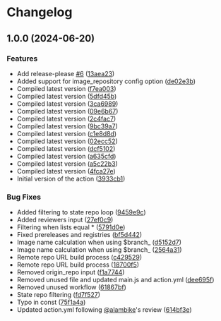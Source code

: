 # Changelog

## 1.0.0 (2024-06-20)


### Features

* Add release-please [#6](https://github.com/prefapp/action-make-state-repos-dispatches/issues/6) ([13aea23](https://github.com/prefapp/action-make-state-repos-dispatches/commit/13aea239bf9457fd95084eb7806dbe55ebc78b86))
* Added support for image_repository config option ([de02e3b](https://github.com/prefapp/action-make-state-repos-dispatches/commit/de02e3b30333f7e370bc38b636c57c64d64b3f9f))
* Compiled latest version ([f7ea003](https://github.com/prefapp/action-make-state-repos-dispatches/commit/f7ea003692dda8422ed44b87a9787c35b2e4e899))
* Compiled latest version ([5dfd45b](https://github.com/prefapp/action-make-state-repos-dispatches/commit/5dfd45b2616737505913eccdef0586b2e8fa92fe))
* Compiled latest version ([3ca6989](https://github.com/prefapp/action-make-state-repos-dispatches/commit/3ca698975e44d283c3aaa3ac2dd1f0e6cfa05273))
* Compiled latest version ([09e6b67](https://github.com/prefapp/action-make-state-repos-dispatches/commit/09e6b675a5408358368b44ac1eb6a05a7d9b5fca))
* Compiled latest version ([2c4fac7](https://github.com/prefapp/action-make-state-repos-dispatches/commit/2c4fac7053c376727488d0f4ef9c8432cb280e92))
* Compiled latest version ([9bc39a7](https://github.com/prefapp/action-make-state-repos-dispatches/commit/9bc39a7a2cc2b7c9e9b98aeeca6343a6991a679a))
* Compiled latest version ([c1e8d8d](https://github.com/prefapp/action-make-state-repos-dispatches/commit/c1e8d8d54b25d1443de6fdd600d43d5e167d554c))
* Compiled latest version ([02ecc52](https://github.com/prefapp/action-make-state-repos-dispatches/commit/02ecc52716437b6d439ff2c4d696c1102bb90cd6))
* Compiled latest version ([dcf5102](https://github.com/prefapp/action-make-state-repos-dispatches/commit/dcf5102145b2f67116f2fe83fdd76639b9f77b39))
* Compiled latest version ([a635cfd](https://github.com/prefapp/action-make-state-repos-dispatches/commit/a635cfd253a420c8f91bde0596526a9c3173c98f))
* Compiled latest version ([a5c22b3](https://github.com/prefapp/action-make-state-repos-dispatches/commit/a5c22b390ee2bdb0aed86fc0cbc7779c93948545))
* Compiled latest version ([4fca27e](https://github.com/prefapp/action-make-state-repos-dispatches/commit/4fca27e4e8007c89839f4c1c1588d87639b6151c))
* Initial version of the action ([3933cb1](https://github.com/prefapp/action-make-state-repos-dispatches/commit/3933cb144ea8a211718cc3288a06106992356d51))


### Bug Fixes

* Added filtering to state repo loop ([9459e9c](https://github.com/prefapp/action-make-state-repos-dispatches/commit/9459e9c5e07ada4b6c276da9d96ac9f4cf20931f))
* Added reviewers input ([27ef0c9](https://github.com/prefapp/action-make-state-repos-dispatches/commit/27ef0c9c680320001c123fa32ca8c700d067ff3e))
* Filtering when lists equal * ([5791d0e](https://github.com/prefapp/action-make-state-repos-dispatches/commit/5791d0e39425cf033786a7b56bbbfd3b77546e46))
* Fixed prereleases and registries ([bf5d442](https://github.com/prefapp/action-make-state-repos-dispatches/commit/bf5d442c96c4a265d111c732d892c5b5a4876bc6))
* Image name calculation when using $branch_ ([d5152d7](https://github.com/prefapp/action-make-state-repos-dispatches/commit/d5152d77bda5283b9c2a5aa489a23c046282b153))
* Image name calculation when using $branch_ ([2564a31](https://github.com/prefapp/action-make-state-repos-dispatches/commit/2564a31ce7524e8253a24056351616062d6df2e7))
* Remote repo URL build process ([c429529](https://github.com/prefapp/action-make-state-repos-dispatches/commit/c429529c22a1003e744c8b880874e3c3ac6f2b21))
* Remote repo URL build process ([18700f5](https://github.com/prefapp/action-make-state-repos-dispatches/commit/18700f539e41c2b029cd704067f4c27133f35ea2))
* Removed origin_repo input ([f1a7744](https://github.com/prefapp/action-make-state-repos-dispatches/commit/f1a7744916197b7a179a6777e4b812651d498605))
* Removed unused file and updated main.js and action.yml ([dee695f](https://github.com/prefapp/action-make-state-repos-dispatches/commit/dee695f3976e6ba87a5263ef92c08b829738f796))
* Removed unused workflow ([61867bf](https://github.com/prefapp/action-make-state-repos-dispatches/commit/61867bfe5da04564253145929d16bcdef19e89fd))
* State repo filtering ([fd7f527](https://github.com/prefapp/action-make-state-repos-dispatches/commit/fd7f52733c93850f364a3782d9e9a90d6cf085f3))
* Typo in const ([75f1a4a](https://github.com/prefapp/action-make-state-repos-dispatches/commit/75f1a4a7fd0b802116b1ad5112d793eb93a7ce10))
* Updated action.yml following [@alambike](https://github.com/alambike)'s review ([614bf3e](https://github.com/prefapp/action-make-state-repos-dispatches/commit/614bf3e558d1edeb066fd5992b8e38fb26100483))
